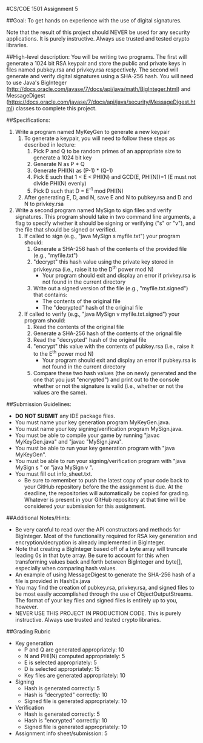 #CS/COE 1501 Assignment 5

##Goal:
To get hands on experience with the use of digital signatures.

Note that the result of this project should NEVER be used for any security applications.  It is purely instructive.  Always use trusted and tested crypto libraries.

##High-level description:
You will be writing two programs.  The first will generate a 1024 bit RSA keypair and store the public and private keys in files named pubkey.rsa and privkey.rsa respectively.
The second will generate and verify digital signatures using a SHA-256 hash.  You will need to use Java's BigInteger (http://docs.oracle.com/javase/7/docs/api/java/math/BigInteger.html) and MessageDigest (https://docs.oracle.com/javase/7/docs/api/java/security/MessageDigest.html) classes to complete this project.

##Specifications:
1.  Write a program named MyKeyGen to generate a new keypair
	1.  To generate a keypair, you will need to follow these steps as described in lecture:
		1.  Pick P and Q to be random primes of an appropriate size to generate a 1024 bit key
		1.  Generate N as P * Q
		1.  Generate PHI(N) as (P-1) * (Q-1)
		1.  Pick E such that 1 < E < PHI(N) and GCD(E, PHI(N))=1 (E must not divide PHI(N) evenly)
		1.  Pick D such that D = E<sup>-1</sup> mod PHI(N)
	1.  After generating E, D, and N, save E and N to pubkey.rsa and D and N to privkey.rsa
1.  Write a second program named MySign to sign files and verify signatures.  This program should take in two command line arguments, a flag to specify whether it should be signing or verifying ("s" or "v"), and the file that should be signed or verified.
	1.  If called to sign (e.g., "java MySign s myfile.txt") your program should:
		1.  Generate a SHA-256 hash of the contents of the provided file (e.g., "myfile.txt")
		1.  "decrypt" this hash value using the private key stored in privkey.rsa (i.e., raise it to the D<sup>th</sup> power mod N)
			*  Your program should exit and display an error if privkey.rsa is not found in the current directory
		1.  Write out a signed version of the file (e.g., "myfile.txt.signed") that contains:
			*  The contents of the original file
			*  The "decrypted" hash of the original file
	1.  If called to verify (e.g., "java MySign v myfile.txt.signed") your program should:
		1.  Read the contents of the original file
		1.  Generate a SHA-256 hash of the contents of the orignal file
		1.  Read the "decrypted" hash of the original file
		1.  "encrypt" this value with the contents of pubkey.rsa (i.e., raise it to the E<sup>th</sup> power mod N)
			*  Your program should exit and display an error if pubkey.rsa is not found in the current directory
		1.  Compare these two hash values (the on newly generated and the one that you just "encrypted") and print out to the console whether or not the signature is valid (i.e., whether or not the values are the same).

##Submission Guidelines:
*  **DO NOT SUBMIT** any IDE package files.
*  You must name your key generation program MyKeyGen.java.
*  You must name your key signing/verification program MySign.java.
*  You must be able to compile your game by running "javac MyKeyGen.java" and "javac "MySign.java".
*  You must be able to run your key generation program with "java MyKeyGen".
*  You must be able to run your signing/verification program with "java MySign s <filename>" or "java MySign v <filename>".
*  You must fill out info_sheet.txt.
	*  Be sure to remember to push the latest copy of your code back to your GitHub repository before the the assignment is due.  At the deadline, the repositories will automatically be copied for grading.  Whatever is present in your GitHub repository at that time will be considered your submission for this assignment.

##Additional Notes/Hints:
*  Be very careful to read over the API constructors and methods for BigInteger.  Most of the functionality required for RSA key generation and encryption/decryption is already implemented in BigInteger.
*  Note that creating a BigInteger based off of a byte array will truncate leading 0s in that byte array.  Be sure to account for this when transforming values back and forth between BigInteger and byte[], especially when comparing hash values.
*  An example of using MessageDigest to generate the SHA-256 hash of a file is provided in HashEx.java
*  You may find the creation of pubkey.rsa, privkey.rsa, and signed files to be most easily accomplished through the use of ObjectOutputStreams.  The format of your key files and signed files is entirely up to you, however.
*  NEVER USE THIS PROJECT IN PRODUCTION CODE.  This is purely instructive.  Always use trusted and tested crypto libraries.

##Grading Rubric
*  Key generation
	*  P and Q are generated appropriately:  10
	*  N and PHI(N) computed appropriately:  5
	*  E is selected appropriately:  5
	*  D is selected appropriately:  15
	*  Key files are generated appropriately:  10
*  Signing
	*  Hash is generated correctly:  5
	*  Hash is "decrypted" correctly:  10
	*  Signed file is generated appropriately:  10
*  Verification
	*  Hash is generated correctly:  5
	*  Hash is "encrypted" correctly:  10
	*  Signed file is generated appropriately:  10
*  Assignment info sheet/submission:  5
